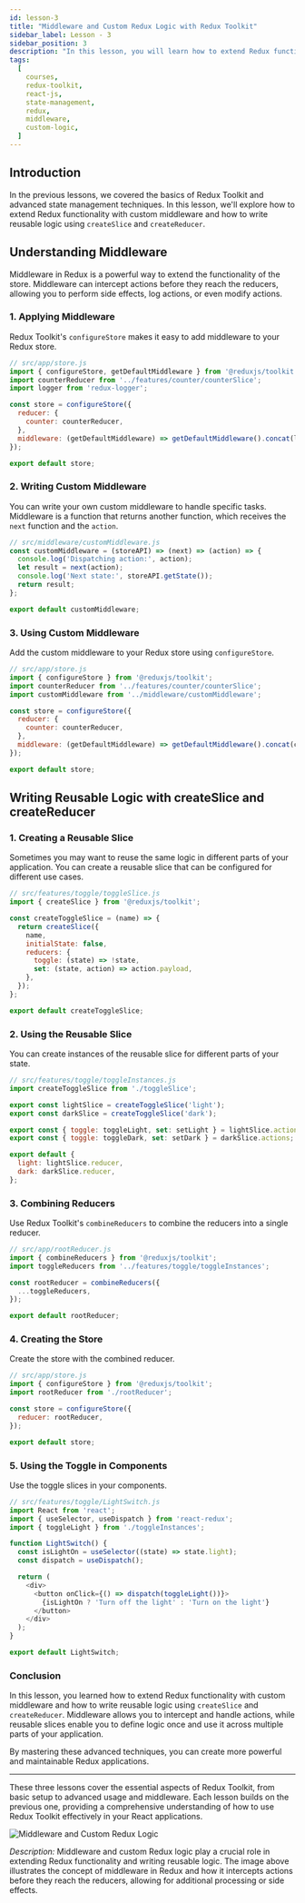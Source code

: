 ```yaml
---
id: lesson-3
title: "Middleware and Custom Redux Logic with Redux Toolkit"
sidebar_label: Lesson - 3
sidebar_position: 3
description: "In this lesson, you will learn how to extend Redux functionality with custom middleware and how to write reusable logic with createSlice and createReducer in Redux Toolkit."
tags:
  [
    courses,
    redux-toolkit,
    react-js,
    state-management,
    redux,
    middleware,
    custom-logic,
  ]
---
```


## Introduction

In the previous lessons, we covered the basics of Redux Toolkit and advanced state management techniques. In this lesson, we'll explore how to extend Redux functionality with custom middleware and how to write reusable logic using `createSlice` and `createReducer`.

## Understanding Middleware

Middleware in Redux is a powerful way to extend the functionality of the store. Middleware can intercept actions before they reach the reducers, allowing you to perform side effects, log actions, or even modify actions.

### 1. Applying Middleware

Redux Toolkit's `configureStore` makes it easy to add middleware to your Redux store.

```javascript
// src/app/store.js
import { configureStore, getDefaultMiddleware } from '@reduxjs/toolkit';
import counterReducer from '../features/counter/counterSlice';
import logger from 'redux-logger';

const store = configureStore({
  reducer: {
    counter: counterReducer,
  },
  middleware: (getDefaultMiddleware) => getDefaultMiddleware().concat(logger),
});

export default store;
```

### 2. Writing Custom Middleware

You can write your own custom middleware to handle specific tasks. Middleware is a function that returns another function, which receives the `next` function and the `action`.

```javascript
// src/middleware/customMiddleware.js
const customMiddleware = (storeAPI) => (next) => (action) => {
  console.log('Dispatching action:', action);
  let result = next(action);
  console.log('Next state:', storeAPI.getState());
  return result;
};

export default customMiddleware;
```

### 3. Using Custom Middleware

Add the custom middleware to your Redux store using `configureStore`.

```javascript
// src/app/store.js
import { configureStore } from '@reduxjs/toolkit';
import counterReducer from '../features/counter/counterSlice';
import customMiddleware from '../middleware/customMiddleware';

const store = configureStore({
  reducer: {
    counter: counterReducer,
  },
  middleware: (getDefaultMiddleware) => getDefaultMiddleware().concat(customMiddleware),
});

export default store;
```

## Writing Reusable Logic with createSlice and createReducer

### 1. Creating a Reusable Slice

Sometimes you may want to reuse the same logic in different parts of your application. You can create a reusable slice that can be configured for different use cases.

```javascript
// src/features/toggle/toggleSlice.js
import { createSlice } from '@reduxjs/toolkit';

const createToggleSlice = (name) => {
  return createSlice({
    name,
    initialState: false,
    reducers: {
      toggle: (state) => !state,
      set: (state, action) => action.payload,
    },
  });
};

export default createToggleSlice;
```

### 2. Using the Reusable Slice

You can create instances of the reusable slice for different parts of your state.

```javascript
// src/features/toggle/toggleInstances.js
import createToggleSlice from './toggleSlice';

export const lightSlice = createToggleSlice('light');
export const darkSlice = createToggleSlice('dark');

export const { toggle: toggleLight, set: setLight } = lightSlice.actions;
export const { toggle: toggleDark, set: setDark } = darkSlice.actions;

export default {
  light: lightSlice.reducer,
  dark: darkSlice.reducer,
};
```

### 3. Combining Reducers

Use Redux Toolkit's `combineReducers` to combine the reducers into a single reducer.

```javascript
// src/app/rootReducer.js
import { combineReducers } from '@reduxjs/toolkit';
import toggleReducers from '../features/toggle/toggleInstances';

const rootReducer = combineReducers({
  ...toggleReducers,
});

export default rootReducer;
```

### 4. Creating the Store

Create the store with the combined reducer.

```javascript
// src/app/store.js
import { configureStore } from '@reduxjs/toolkit';
import rootReducer from './rootReducer';

const store = configureStore({
  reducer: rootReducer,
});

export default store;
```

### 5. Using the Toggle in Components

Use the toggle slices in your components.

```javascript
// src/features/toggle/LightSwitch.js
import React from 'react';
import { useSelector, useDispatch } from 'react-redux';
import { toggleLight } from './toggleInstances';

function LightSwitch() {
  const isLightOn = useSelector((state) => state.light);
  const dispatch = useDispatch();

  return (
    <div>
      <button onClick={() => dispatch(toggleLight())}>
        {isLightOn ? 'Turn off the light' : 'Turn on the light'}
      </button>
    </div>
  );
}

export default LightSwitch;
```

### Conclusion

In this lesson, you learned how to extend Redux functionality with custom middleware and how to write reusable logic using `createSlice` and `createReducer`. Middleware allows you to intercept and handle actions, while reusable slices enable you to define logic once and use it across multiple parts of your application.

By mastering these advanced techniques, you can create more powerful and maintainable Redux applications.

---

These three lessons cover the essential aspects of Redux Toolkit, from basic setup to advanced usage and middleware. Each lesson builds on the previous one, providing a comprehensive understanding of how to use Redux Toolkit effectively in your React applications.

![Middleware and Custom Redux Logic](https://miro.medium.com/v2/resize:fit:724/1*UgcaQCIPE0XGsVkP24yShg.png)

*Description:* Middleware and custom Redux logic play a crucial role in extending Redux functionality and writing reusable logic. The image above illustrates the concept of middleware in Redux and how it intercepts actions before they reach the reducers, allowing for additional processing or side effects.
